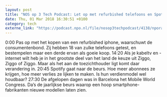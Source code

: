 ```yaml
---
layout: post
title: "NOS op 3 Tech Podcast: Let op met refurbished telefoons en Spotify naar de beurs"
date: Thu, 01 Mar 2018 16:30:51 +0100
category: tech
externe_link: "https://podcast.npo.nl/file/nosop3techpodcast/4138/nporadio1_nosop3techpodcast_20180301_nos-op-3-tech-podcast-let-op-met-refurbished-telefoons-en-spotify-naar-de-beurs.mp3"
---
```


0:00 Pas op met het kopen van een refurbished iphone, waarschuwt de consumentenbond. Zij hebben 18 van zulke telefoons getest, en bestempelen maar een derde ervan als goeie koop.
14:20 Als je kabeltv en -internet wilt heb je in het grootste deel van het land de keuze uit Ziggo, Ziggo of Ziggo. Maar als het aan de toezichthouder ligt komt daar verandering in.
20:45 Spotify gaat naar de beurs. Hoe meer abonnees ze krijgen, hoe meer verlies ze lijken te maken. Is hun verdienmodel wel houdbaar?
27:30 De afgelopen dagen was in Barcelona het Mobile World Congress. Da’s de jaarlijkse beurs waarop een hoop smartphone-fabrikanten nieuwe modellen laten zien.<img src="http://feeds.feedburner.com/~r/nosop3-tech-podcast/~4/0d8LAsClCr0" height="1" width="1" alt=""/>
